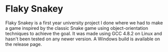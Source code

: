 Flaky Snakey
============

Flaky Snakey is a first year university project I done where we had to make a game inspired by the classic Snake game using object-orientation techniques to achieve the goal. It was made using GCC 4.8.2 on Linux and hasn't been tested on any newer version. A Windows build is available on the release page.
